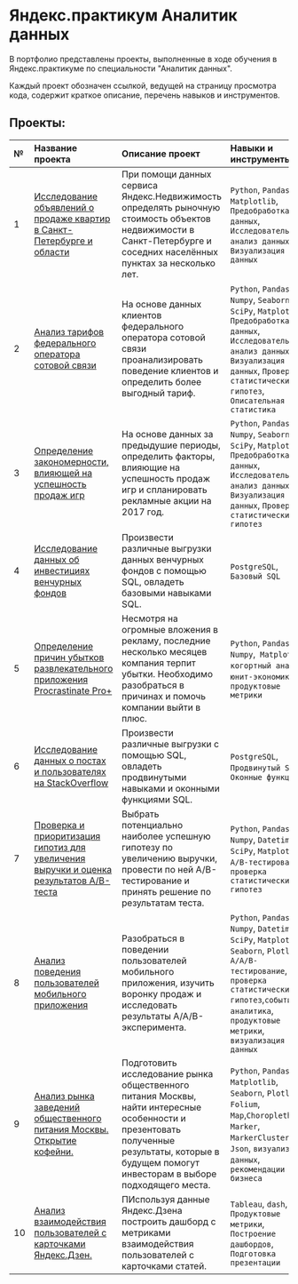 # Яндекс.практикум Аналитик данных

В портфолио представлены проекты, выполненные в ходе обучения в Яндекс.практикуме по специальности "Аналитик данных".

Каждый проект обозначен ссылкой, ведущей на страницу просмотра кода, содержит краткое описание, перечень навыков и инструментов.

## Проекты:

|№ | Название проекта      | Описание проект        | Навыки и инструменты| 
| :- | :- | :- |:-| 
|1 | [Исследование объявлений о продаже квартир в Санкт-Петербурге и области](https://github.com/s-toni/Yandex.practicum_DA/tree/main/1.%20%D0%90%D0%BD%D0%B0%D0%BB%D0%B8%D0%B7%20%D1%81%D1%82%D0%BE%D0%B8%D0%BC%D0%BE%D1%81%D1%82%D0%B8%20%D0%BA%D0%B2%D0%B0%D1%80%D1%82%D0%B8%D1%80%20%D0%B2%20%D0%A1%D0%9F%D0%91) | При помощи данных сервиса Яндекс.Недвижимость определять рыночную стоимость объектов недвижимости в Санкт-Петербурге и соседних населённых пунктах за несколько лет. | `Python`, `Pandas`, `Matplotlib`, `Предобработка данных`, `Исследовательский анализ данных`, `Визуализация данных`| 
|2 | [Анализ тарифов федерального оператора сотовой связи](https://github.com/s-toni/Yandex.practicum_DA/tree/main/2.%20%D0%90%D0%BD%D0%B0%D0%BB%D0%B8%D0%B7%20%D1%82%D0%B0%D1%80%D0%B8%D1%84%D0%B0_%D1%82%D0%B5%D0%BB%D0%B5%D0%BA%D0%BE%D0%BC) | На основе данных клиентов федерального оператора сотовой связи проанализировать поведение клиентов и определить более выгодный тариф. | `Python`, `Pandas`, `Numpy`, `Seaborn`, `SciPy`, `Matplotlib`, `Предобработка данных`, `Исследовательский анализ данных`, `Визуализация данных`, `Проверка статистических гипотез`, `Описательная статистика`| 
|3 | [Определение закономерности, влияющей на успешность продаж игр](https://github.com/s-toni/Yandex.practicum_DA/tree/main/3.%20%D0%90%D0%BD%D0%B0%D0%BB%D0%B8%D0%B7%20%D0%BF%D1%80%D0%BE%D0%B4%D0%B0%D0%B6%20%D0%B8%D0%B3%D1%80) | На основе данных за предыдушие периоды, определить факторы, влияющие на успешность продаж игр и спланировать рекламные акции на 2017 год. | `Python`, `Pandas`, `Numpy`, `Seaborn`, `SciPy`, `Matplotlib`, `Предобработка данных`, `Исследовательский анализ данных`, `Визуализация данных`, `Проверка статистических гипотез`| 
|4 | [Исследование данных об инвестициях венчурных фондов](https://github.com/s-toni/Yandex.practicum_DA/tree/main/4.%20%D0%91%D0%B0%D0%B7%D0%BE%D0%B2%D1%8B%D0%B9%20SQL) | Произвести различные выгрузки данных венчурных фондов с помощью SQL, овладеть базовыми навыками SQL. |`PostgreSQL`, `Базовый SQL`| 
|5 | [Определение причин убытков развлекательного приложения Procrastinate Pro+](https://github.com/s-toni/Yandex.practicum_DA/tree/main/5.%20%D0%9E%D0%BF%D1%80%D0%B5%D0%B4%D0%B5%D0%BB%D0%B5%D0%BD%D0%B8%D0%B5%20%D0%BF%D1%80%D0%B8%D1%87%D0%B8%D0%BD%20%D1%83%D0%B1%D1%8B%D1%82%D0%BA%D0%BE%D0%B2%20%D0%BF%D1%80%D0%B8%D0%BB%D0%BE%D0%B6%D0%B5%D0%BD%D0%B8%D1%8F) | Несмотря на огромные вложения в рекламу, последние несколько месяцев компания терпит убытки. Необходимо разобраться в причинах и помочь компании выйти в плюс. |`Python`, `Pandas`, `Numpy`,` Matplotlib`, `когортный анализ`, `юнит-экономика`, `продуктовые метрики`| 
|6 | [Исследование данных о постах и пользователях на StackOverflow](https://github.com/s-toni/Yandex.practicum_DA/tree/main/6.%20%D0%9F%D1%80%D0%BE%D0%B4%D0%B2%D0%B8%D0%BD%D1%83%D1%82%D1%8B%D0%B9%20SQL) | Произвести различные выгрузки с помощью SQL, овладеть продвинутыми навыками и оконными функциями SQL. |`PostgreSQL`, `Продвинутый SQL`, `Оконные функции`| 
|7 | [Проверка и приоритизация гипотиз для увеличения выручки и оценка результатов А/B-теста](https://github.com/s-toni/Yandex.practicum_DA/tree/main/7.%20%D0%9F%D1%80%D0%BE%D0%B2%D0%B5%D1%80%D0%BA%D0%B0%20%D0%B3%D0%B8%D0%BF%D0%BE%D1%82%D0%B5%D0%B7%20%D0%B8%20AB-%D1%82%D0%B5%D1%81%D1%82) | Выбрать потенциально наиболее успешную гипотезу по увеличению выручки, провести по ней А/В-тестирование и принять решение по результатам теста. | `Python`, `Pandas`, `Numpy`, `Datetime`, `SciPy`, `Matplotlib`, `A/B-тестирование`, `проверка статистических гипотез`| 
|8 | [Анализ поведения пользователей мобильного приложения](https://github.com/s-toni/Yandex.practicum_DA/tree/main/9.%20%20%D0%90%D0%BD%D0%B0%D0%BB%D0%B8%D0%B7%20%D0%BE%D0%B1%D1%89%D0%B5%D0%BF%D0%B8%D1%82%D0%B0%20%D0%9C%D0%BE%D1%81%D0%BA%D0%B2%D1%8B) | Разобраться в поведении пользователей мобильного приложения, изучить воронку продаж и исследовать результаты A/A/B-эксперимента. | `Python`, `Pandas`, `Numpy`, `Datetime`, `SciPy`, `Matplotlib`, `Seaborn`, `Plotly`, `A/A/B-тестирование`, `проверка статистических гипотез`,`событийная аналитика`, `продуктовые метрики`, `визуализация данных`| 
|9 | [Анализ рынка заведений общественного питания Москвы. Открытие кофейни.](https://github.com/s-toni/Yandex.practicum_DA/tree/main/9.%20%20%D0%90%D0%BD%D0%B0%D0%BB%D0%B8%D0%B7%20%D0%BE%D0%B1%D1%89%D0%B5%D0%BF%D0%B8%D1%82%D0%B0%20%D0%9C%D0%BE%D1%81%D0%BA%D0%B2%D1%8B) | Подготовить исследование рынка общественного питания Москвы, найти интересные особенности и презентовать полученные результаты, которые в будущем помогут инвесторам в выборе подходящего места. | `Python`, `Pandas`,  `Matplotlib`, `Seaborn`, `Plotly`, `Folium`, `Map`,`Choropleth`, `Marker`, `MarkerCluster`, `Json`, `визуализация данных`, `рекомендации для бизнеса`| 
|10 | [Анализ взаимодействия пользователей с карточками Яндекс.Дзен.](https://github.com/s-toni/Yandex.practicum_DA/tree/main/%D0%94%D1%8D%D1%88%D0%B1%D0%BE%D1%80%D0%B4%20%D0%B4%D0%BB%D1%8F%20%D0%BA%D0%B0%D1%80%D1%82%D0%BE%D1%87%D0%B5%D0%BA%20%D0%94%D0%B7%D0%B5%D0%BD) | ПИспользуя данные Яндекс.Дзена построить дашборд с метриками взаимодействия пользователей с карточками статей. | `Tableau`, `dash`,  `Продуктовые метрики`, `Построение дашбордов`, `Подготовка презентации`| 
